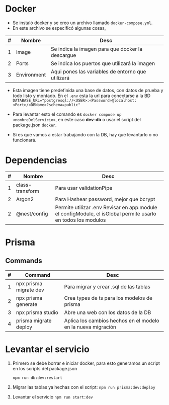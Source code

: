 # Docker

* Se instaló docker y se creo un archivo llamado `docker-compose.yml`. 
* En este archivo se especificó algunas cosas,

|  # 	|  Nombre 	| Desc  	|
|---	|---	|---	|
|  1 	| Image  	| Se indica la imagen para que docker la descargue  	|
|  2 	| Ports  	| Se indica los puertos que utilizará la imagen  	|
|  3 	| Environment  	| Aqui pones las variables de entorno que utilizará  	|

* Esta imagen tiene predefinida una base de datos, con datos de prueba y todo listo y montado. En el `.env` esta la url para conectarse a la BD
`DATABASE_URL="postgresql://<USER>:<Password>@localhost:<Port>/<DBName>?schema=public"`

* Para levantar esto el comando es `docker compose up <nombreDelServicio>`, en este caso **dev-db** o usar el script del package.json `docker`. 

* Si es que vamos a estar trabajando con la DB, hay que levantarlo o no funcionará.



# Dependencias

|  # 	|  Nombre 	| Desc  	|
|---	|---	|---	|
|  1 	| class-transform  	| Para usar validationPipe  	|
|  2 	| Argon2  	| Para Hashear password, mejor que bcrypt  	|
|  2 	| @nest/config  	| Permite utilizar .env Revisar en app.module el configModule, el isGlobal permite usarlo en todos los modulos  	|


# Prisma

## Commands
|  # 	|  Command 	| Desc  	|
|---	|---	|---	|
|  1 	| npx prisma migrate dev  	| Para migrar y crear .sql de las tablas  	|
|  2 	| npx prisma generate  	| Crea types de ts para los modelos de prisma 	|
|  3 	| npx prisma studio  	| Abre una web con los datos de la DB 	|
|  4 	| prisma migrate deploy 	| Aplica los cambios hechos en el modelo en la nueva migración 	|


# Levantar el servicio

1. Primero se debe borrar e iniciar docker, para esto generamos un script en los scripts del package.json

    `npm run db:dev:restart`

2. Migrar las tablas ya hechas con el script:
    `npm run prisma:dev:deploy`

3. Levantar el servicio
    `npm run start:dev`


